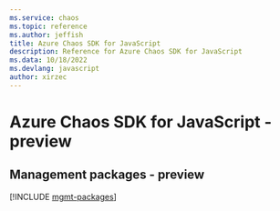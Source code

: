 ```yaml
---
ms.service: chaos
ms.topic: reference
ms.author: jeffish
title: Azure Chaos SDK for JavaScript
description: Reference for Azure Chaos SDK for JavaScript
ms.data: 10/18/2022
ms.devlang: javascript
author: xirzec
---
```

# Azure Chaos SDK for JavaScript - preview

## Management packages - preview
[!INCLUDE [mgmt-packages](chaos-mgmt-index.md)]